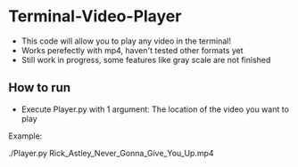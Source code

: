 # Terminal-Video-Player

- This code will allow you to play any video in the terminal!
- Works perefectly with mp4, haven't tested other formats yet
- Still work in progress, some features like gray scale are not finished

## How to run

- Execute Player.py with 1 argument:
    The location of the video you want to play

Example:

./Player.py Rick_Astley_Never_Gonna_Give_You_Up.mp4
